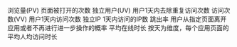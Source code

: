 浏览量(PV)
页面被打开的次数
独立用户(UV)
用户1天内去除重复访问次数
访问次数(VV)
用户1天内访问次数
独立IP
1天内访问的IP数
跳出率
用户从指定页面离开应用或者不再进行进一步操作的概率
平均在线时长
按天为维度，每个应用页面的平均人均访问时长